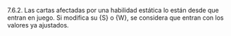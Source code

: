 7.6.2. Las cartas afectadas por una habilidad estática lo están desde que entran en juego. Si modifica su {S} o {W}, se considera que entran con los valores ya ajustados.